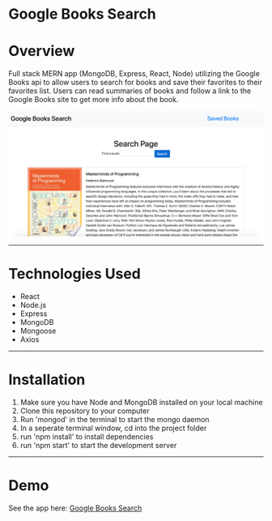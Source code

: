 # Google Books Search

# Overview
Full stack MERN app (MongoDB, Express, React, Node) utilizing the Google Books api to allow users to search for books and save their favorites to their favorites list. Users can read summaries of books and follow a link to the Google Books site to get more info about the book.

<img src="./client/public/images/Screen Shot 2019-08-05 at 2.25.38 AM.png">

---

# Technologies Used
* React
* Node.js
* Express
* MongoDB
* Mongoose
* Axios

--- 

# Installation 
1. Make sure you have Node and MongoDB installed on your local machine
2. Clone this repository to your computer
3. Run 'mongod' in the terminal to start the mongo daemon
4. In a seperate terminal window, cd into the project folder
5. run 'npm install' to install dependencies
6. run 'npm start' to start the development server

---

# Demo
See the app here: <a href="#">Google Books Search</a>